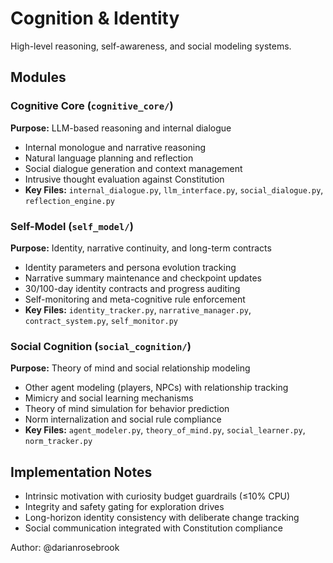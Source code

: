 # Cognition & Identity

High-level reasoning, self-awareness, and social modeling systems.

## Modules

### Cognitive Core (`cognitive_core/`)
**Purpose:** LLM-based reasoning and internal dialogue
- Internal monologue and narrative reasoning
- Natural language planning and reflection
- Social dialogue generation and context management
- Intrusive thought evaluation against Constitution
- **Key Files:** `internal_dialogue.py`, `llm_interface.py`, `social_dialogue.py`, `reflection_engine.py`

### Self-Model (`self_model/`)
**Purpose:** Identity, narrative continuity, and long-term contracts
- Identity parameters and persona evolution tracking
- Narrative summary maintenance and checkpoint updates
- 30/100-day identity contracts and progress auditing
- Self-monitoring and meta-cognitive rule enforcement
- **Key Files:** `identity_tracker.py`, `narrative_manager.py`, `contract_system.py`, `self_monitor.py`

### Social Cognition (`social_cognition/`)
**Purpose:** Theory of mind and social relationship modeling
- Other agent modeling (players, NPCs) with relationship tracking
- Mimicry and social learning mechanisms
- Theory of mind simulation for behavior prediction
- Norm internalization and social rule compliance
- **Key Files:** `agent_modeler.py`, `theory_of_mind.py`, `social_learner.py`, `norm_tracker.py`

## Implementation Notes

- Intrinsic motivation with curiosity budget guardrails (≤10% CPU)
- Integrity and safety gating for exploration drives
- Long-horizon identity consistency with deliberate change tracking
- Social communication integrated with Constitution compliance

Author: @darianrosebrook
